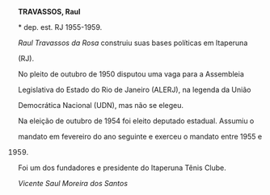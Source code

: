 **TRAVASSOS, Raul**



\* dep. est. RJ 1955-1959.



*Raul Travassos da Rosa* construiu suas bases políticas em Itaperuna

(RJ).



No pleito de outubro de 1950 disputou uma vaga para a Assembleia

Legislativa do Estado do Rio de Janeiro (ALERJ), na legenda da União

Democrática Nacional (UDN), mas não se elegeu.



Na eleição de outubro de 1954 foi eleito deputado estadual. Assumiu o

mandato em fevereiro do ano seguinte e exerceu o mandato entre 1955 e

1959.



Foi um dos fundadores e presidente do Itaperuna Tênis Clube.



*Vicente Saul Moreira dos Santos*



